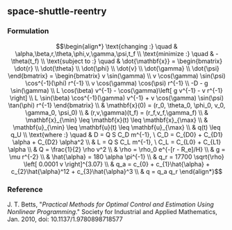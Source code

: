 ## space-shuttle-reentry

### Formulation
```math
\begin{align*}
\text{changing :} \quad & \alpha,\beta,r,\theta,\phi,v,\gamma,\psi,t_f \\
\text{minimize :} \quad & -\theta(t_f) \\
\text{subject to :} \quad & \dot{\mathbf{x}} = \begin{bmatrix} \dot{r} \\ \dot{\theta} \\ \dot{\phi} \\ \dot{v} \\ \dot{\gamma} \\ \dot{\psi} \end{bmatrix} = \begin{bmatrix}
v \sin(\gamma) \\
v  \cos(\gamma) \sin(\psi) \cos^{-1}(\phi) r^{-1} \\
v \cos(\gamma) \cos(\psi) r^{-1} \\
-D - g \sin(\gamma) \\
L \cos(\beta) v^{-1} - \cos(\gamma)\left[ g v^{-1} - v r^{-1} \right] \\
L \sin(\beta) \cos^{-1}(\gamma) v^{-1} + v \cos(\gamma) \sin(\psi) \tan(\phi) r^{-1}
\end{bmatrix} \\
& \mathbf{x}(0) = (r_0, \theta_0, \phi_0, v_0, \gamma_0, \psi_0) \\
& (r,v,\gamma)(t_f) = (r_f,v_f,\gamma_f) \\
& \mathbf{x}_{\min} \leq \mathbf{x}(t) \leq \mathbf{x}_{\max} \\
& \mathbf{u}_{\min} \leq \mathbf{u}(t) \leq \mathbf{u}_{\max} \\
& q(t) \leq q_U \\
\text{where :} \quad & D = Q S C_D m^{-1}, \ C_D = C_{D0} + C_{D1} \alpha + C_{D2} \alpha^2 \\
& L = Q S C_L m^{-1}, \ C_L = C_{L0} + C_{L1} \alpha \\
& Q = \frac{1}{2} \rho v^2 \\
& \rho = \rho_0 e^{-[r - R_e]/H} \\
& g = \mu r^{-2} \\
& \hat{\alpha} = 180 \alpha \pi^{-1} \\
& q_r = 17700 \sqrt{\rho} \left[ 0.0001 v \right]^{3.07} \\
& q_a = c_{0} + c_{1}\hat{\alpha} + c_{2}\hat{\alpha}^12 + c_{3}\hat{\alpha}^3 \\
& q = q_a q_r
\end{align*}
```

### Reference
J. T. Betts, "*Practical Methods for Optimal Control and Estimation Using Nonlinear Programming*." Society for Industrial and Applied Mathematics, Jan. 2010, doi: 10.1137/1.9780898718577